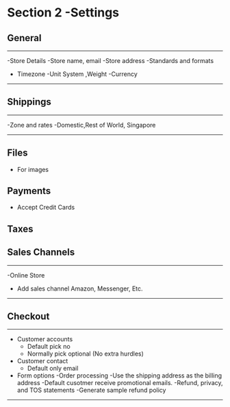 # Section 2 -Settings
## General
***
-Store Details
  -Store name, email
-Store address
-Standards and formats
  - Timezone
  -Unit System ,Weight
  -Currency
***

## Shippings
***
-Zone and rates
  -Domestic,Rest of World, Singapore
***

## Files
- For images

## Payments
- Accept Credit Cards

## Taxes
## Sales Channels
***
-Online Store
- Add sales channel Amazon, Messenger, Etc.
***
## Checkout
***
- Customer accounts
  - Default pick no
  - Normally pick optional (No extra hurdles)
- Customer contact
  - Default only email
- Form options
-Order processing
  -Use the shipping address as the billing address
  -Default cusotmer receive promotional emails.
-Refund, privacy, and TOS statements
  -Generate sample refund policy
***
